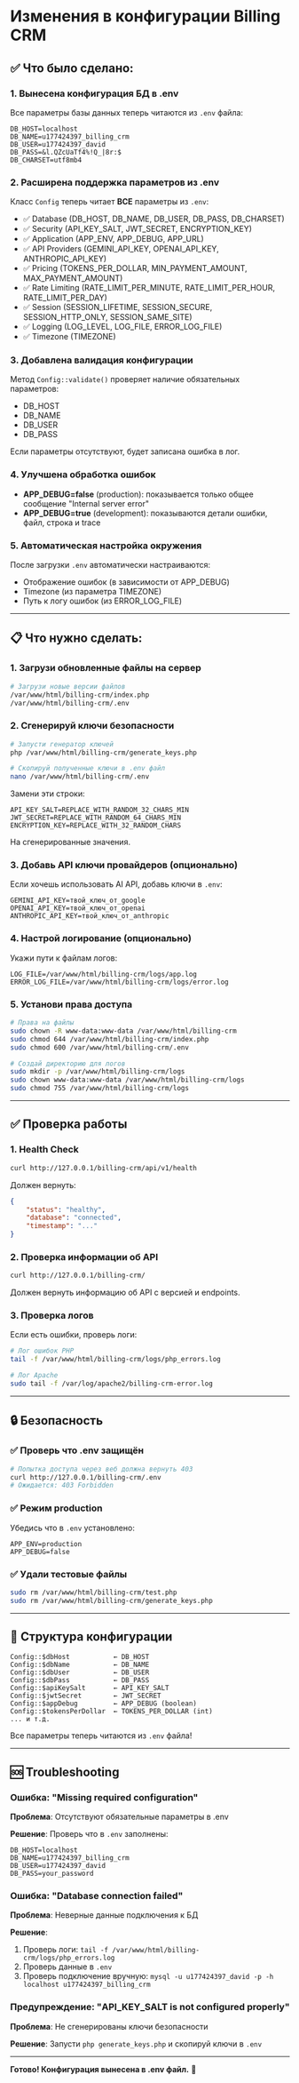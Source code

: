 # Изменения в конфигурации Billing CRM

## ✅ Что было сделано:

### 1. Вынесена конфигурация БД в .env

Все параметры базы данных теперь читаются из `.env` файла:

```env
DB_HOST=localhost
DB_NAME=u177424397_billing_crm
DB_USER=u177424397_david
DB_PASS=&l.QZcUaTf4%!Q_|8r:$
DB_CHARSET=utf8mb4
```

### 2. Расширена поддержка параметров из .env

Класс `Config` теперь читает **ВСЕ** параметры из `.env`:

- ✅ Database (DB_HOST, DB_NAME, DB_USER, DB_PASS, DB_CHARSET)
- ✅ Security (API_KEY_SALT, JWT_SECRET, ENCRYPTION_KEY)
- ✅ Application (APP_ENV, APP_DEBUG, APP_URL)
- ✅ API Providers (GEMINI_API_KEY, OPENAI_API_KEY, ANTHROPIC_API_KEY)
- ✅ Pricing (TOKENS_PER_DOLLAR, MIN_PAYMENT_AMOUNT, MAX_PAYMENT_AMOUNT)
- ✅ Rate Limiting (RATE_LIMIT_PER_MINUTE, RATE_LIMIT_PER_HOUR, RATE_LIMIT_PER_DAY)
- ✅ Session (SESSION_LIFETIME, SESSION_SECURE, SESSION_HTTP_ONLY, SESSION_SAME_SITE)
- ✅ Logging (LOG_LEVEL, LOG_FILE, ERROR_LOG_FILE)
- ✅ Timezone (TIMEZONE)

### 3. Добавлена валидация конфигурации

Метод `Config::validate()` проверяет наличие обязательных параметров:
- DB_HOST
- DB_NAME
- DB_USER
- DB_PASS

Если параметры отсутствуют, будет записана ошибка в лог.

### 4. Улучшена обработка ошибок

- **APP_DEBUG=false** (production): показывается только общее сообщение "Internal server error"
- **APP_DEBUG=true** (development): показываются детали ошибки, файл, строка и trace

### 5. Автоматическая настройка окружения

После загрузки `.env` автоматически настраиваются:
- Отображение ошибок (в зависимости от APP_DEBUG)
- Timezone (из параметра TIMEZONE)
- Путь к логу ошибок (из ERROR_LOG_FILE)

---

## 📋 Что нужно сделать:

### 1. Загрузи обновленные файлы на сервер

```bash
# Загрузи новые версии файлов
/var/www/html/billing-crm/index.php
/var/www/html/billing-crm/.env
```

### 2. Сгенерируй ключи безопасности

```bash
# Запусти генератор ключей
php /var/www/html/billing-crm/generate_keys.php

# Скопируй полученные ключи в .env файл
nano /var/www/html/billing-crm/.env
```

Замени эти строки:
```env
API_KEY_SALT=REPLACE_WITH_RANDOM_32_CHARS_MIN
JWT_SECRET=REPLACE_WITH_RANDOM_64_CHARS_MIN
ENCRYPTION_KEY=REPLACE_WITH_32_RANDOM_CHARS
```

На сгенерированные значения.

### 3. Добавь API ключи провайдеров (опционально)

Если хочешь использовать AI API, добавь ключи в `.env`:

```env
GEMINI_API_KEY=твой_ключ_от_google
OPENAI_API_KEY=твой_ключ_от_openai
ANTHROPIC_API_KEY=твой_ключ_от_anthropic
```

### 4. Настрой логирование (опционально)

Укажи пути к файлам логов:

```env
LOG_FILE=/var/www/html/billing-crm/logs/app.log
ERROR_LOG_FILE=/var/www/html/billing-crm/logs/error.log
```

### 5. Установи права доступа

```bash
# Права на файлы
sudo chown -R www-data:www-data /var/www/html/billing-crm
sudo chmod 644 /var/www/html/billing-crm/index.php
sudo chmod 600 /var/www/html/billing-crm/.env

# Создай директорию для логов
sudo mkdir -p /var/www/html/billing-crm/logs
sudo chown www-data:www-data /var/www/html/billing-crm/logs
sudo chmod 755 /var/www/html/billing-crm/logs
```

---

## ✅ Проверка работы

### 1. Health Check

```bash
curl http://127.0.0.1/billing-crm/api/v1/health
```

Должен вернуть:
```json
{
    "status": "healthy",
    "database": "connected",
    "timestamp": "..."
}
```

### 2. Проверка информации об API

```bash
curl http://127.0.0.1/billing-crm/
```

Должен вернуть информацию об API с версией и endpoints.

### 3. Проверка логов

Если есть ошибки, проверь логи:

```bash
# Лог ошибок PHP
tail -f /var/www/html/billing-crm/logs/php_errors.log

# Лог Apache
sudo tail -f /var/log/apache2/billing-crm-error.log
```

---

## 🔒 Безопасность

### ✅ Проверь что .env защищён

```bash
# Попытка доступа через веб должна вернуть 403
curl http://127.0.0.1/billing-crm/.env
# Ожидается: 403 Forbidden
```

### ✅ Режим production

Убедись что в `.env` установлено:
```env
APP_ENV=production
APP_DEBUG=false
```

### ✅ Удали тестовые файлы

```bash
sudo rm /var/www/html/billing-crm/test.php
sudo rm /var/www/html/billing-crm/generate_keys.php
```

---

## 📝 Структура конфигурации

```
Config::$dbHost           ← DB_HOST
Config::$dbName           ← DB_NAME
Config::$dbUser           ← DB_USER
Config::$dbPass           ← DB_PASS
Config::$apiKeySalt       ← API_KEY_SALT
Config::$jwtSecret        ← JWT_SECRET
Config::$appDebug         ← APP_DEBUG (boolean)
Config::$tokensPerDollar  ← TOKENS_PER_DOLLAR (int)
... и т.д.
```

Все параметры теперь читаются из `.env` файла!

---

## 🆘 Troubleshooting

### Ошибка: "Missing required configuration"

**Проблема**: Отсутствуют обязательные параметры в .env

**Решение**: Проверь что в `.env` заполнены:
```env
DB_HOST=localhost
DB_NAME=u177424397_billing_crm
DB_USER=u177424397_david
DB_PASS=your_password
```

### Ошибка: "Database connection failed"

**Проблема**: Неверные данные подключения к БД

**Решение**: 
1. Проверь логи: `tail -f /var/www/html/billing-crm/logs/php_errors.log`
2. Проверь данные в `.env`
3. Проверь подключение вручную: `mysql -u u177424397_david -p -h localhost u177424397_billing_crm`

### Предупреждение: "API_KEY_SALT is not configured properly"

**Проблема**: Не сгенерированы ключи безопасности

**Решение**: Запусти `php generate_keys.php` и скопируй ключи в `.env`

---

**Готово! Конфигурация вынесена в .env файл.** 🎉
